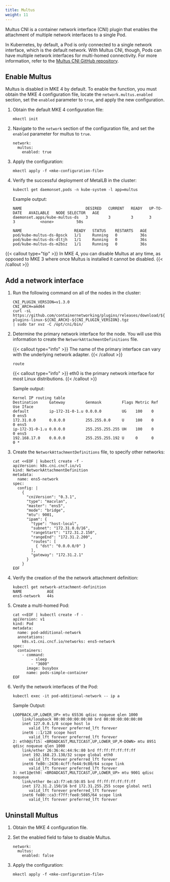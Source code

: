 ```yaml
---
title: Multus
weight: 11
---
```


Multus CNI is a container network interface (CNI) plugin that enables the
attachment of multiple network interfaces to a single Pod.

In Kubernetes, by default, a Pod is only connected to a single network
interface, which is the default network. With Multus CNI, though, Pods can have
multiple network interfaces for multi-homed connectivity. For more information,
refer to the [Multus CNI GitHub repository](https://github.com/k8snetworkplumbingwg/multus-cni).

## Enable Multus

Multus is disabled in MKE 4 by default. To enable the function, you must obtain
the MKE 4 configuration file, locate the `network.multus.enabled` section, set
the `enabled` parameter to `true`, and apply the new configuration.

1. Obtain the default MKE 4 configuration file:

   ```
   mkectl init
   ```

2. Navigate to the `network` section of the configuration file, and set the
   `enabled` parameter for multus to `true`.

   ```
   network:
     multus:
       enabled: true
   ```

3. Apply the configuration:

   ```
   mkectl apply -f <mke-configuration-file>
   ```

4. Verify the successful deployment of MetalLB in the cluster:

   ```
   kubectl get daemonset,pods -n kube-system -l app=multus
   ```

   Example output:

   ```
   NAME                            DESIRED   CURRENT   READY   UP-TO-DATE   AVAILABLE   NODE SELECTOR   AGE
   daemonset.apps/kube-multus-ds   3         3         3       3            3           <none>          50s

   NAME                       READY   STATUS    RESTARTS   AGE
   pod/kube-multus-ds-8psck   1/1     Running   0          36s
   pod/kube-multus-ds-dltjh   1/1     Running   0          36s
   pod/kube-multus-ds-m2bsz   1/1     Running   0          36s
   ```

{{< callout type="tip" >}}
In MKE 4, you can disable Multus at any time, as opposed to MKE 3 where once
Multus is installed it cannot be disabled.
{{< /callout >}}

## Add a network interface

1. Run the following command on all of the nodes in the cluster:

   ```
   CNI_PLUGIN_VERSION=v1.3.0
   CNI_ARCH=amd64
   curl -sL
   https://github.com/containernetworking/plugins/releases/download/${CNI_PLUGIN_VERSION}/cni-plugins-linux-${CNI_ARCH}-${CNI_PLUGIN_VERSION}.tgz
   | sudo tar xvz -C /opt/cni/bin/
   ```

2. Determine the primary network interface for the node. You will use this
   information to create the `NetworkAttachmentDefinitions` file.

   {{< callout type="info" >}}
   The name of the primary interface can vary with the underlying network adapter.
   {{< /callout >}}

   ```
   route
   ```

   {{< callout type="info" >}}
   eth0 is the primary network interface for most Linux distributions.
   {{< /callout >}}

   Sample output:

   ```
   Kernel IP routing table
   Destination     Gateway         Genmask         Flags Metric Ref    Use Iface
   default         ip-172-31-0-1.u 0.0.0.0         UG    100    0        0 ens5
   172.31.0.0      0.0.0.0         255.255.0.0     U     100    0        0 ens5
   ip-172-31-0-1.u 0.0.0.0         255.255.255.255 UH    100    0        0 ens5
   192.168.17.0    0.0.0.0         255.255.255.192 U     0      0        0 *
   ```

3. Create the `NetworkAttachmentDefinitions` file, to specify other networks:

   ```
   cat <<EOF | kubectl create -f -
   apiVersion: k8s.cni.cncf.io/v1
   kind: NetworkAttachmentDefinition
   metadata:
     name: ens5-network
   spec:
     config: |
       {
         "cniVersion": "0.3.1",
         "type": "macvlan",
         "master": "ens5",
         "mode": "bridge",
         "mtu": 9001,
         "ipam": {
           "type": "host-local",
           "subnet": "172.31.0.0/16",
           "rangeStart": "172.31.2.150",
           "rangeEnd": "172.31.2.200",
           "routes": [
             { "dst": "0.0.0.0/0" }
           ],
           "gateway": "172.31.2.1"
         }
       }
   EOF
   ```

4. Verify the creation of the the network attachment definition:

   ```
   kubectl get network-attachment-definition
   NAME           AGE
   ens5-network   44s
   ```

5. Create a multi-homed Pod:

   ```
   cat <<EOF | kubectl create -f -
   apiVersion: v1
   kind: Pod
   metadata:
     name: pod-additional-network
     annotations:
       k8s.v1.cni.cncf.io/networks: ens5-network
   spec:
     containers:
       - command:
           - sleep
           - "3600"
         image: busybox
         name: pods-simple-container
   EOF
   ```

6. Verify the network interfaces of the Pod:

   ```
   kubectl exec -it pod-additional-network -- ip a
   ```

   Sample Output:

   ```
   LOOPBACK,UP,LOWER_UP> mtu 65536 qdisc noqueue qlen 1000
       link/loopback 00:00:00:00:00:00 brd 00:00:00:00:00:00
       inet 127.0.0.1/8 scope host lo
          valid_lft forever preferred_lft forever
       inet6 ::1/128 scope host
          valid_lft forever preferred_lft forever
   2: eth0@if15: <BROADCAST,MULTICAST,UP,LOWER_UP,M-DOWN> mtu 8951 qdisc noqueue qlen 1000
       link/ether 26:36:4c:44:9c:80 brd ff:ff:ff:ff:ff:ff
       inet 192.168.23.138/32 scope global eth0
          valid_lft forever preferred_lft forever
       inet6 fe80::2436:4cff:fe44:9c80/64 scope link
          valid_lft forever preferred_lft forever
   3: net1@eth0: <BROADCAST,MULTICAST,UP,LOWER_UP> mtu 9001 qdisc noqueue
       link/ether 0e:a3:f7:e8:50:85 brd ff:ff:ff:ff:ff:ff
       inet 172.31.2.150/16 brd 172.31.255.255 scope global net1
          valid_lft forever preferred_lft forever
       inet6 fe80::ca3:f7ff:fee8:5085/64 scope link
          valid_lft forever preferred_lft forever
   ```

## Uninstall Multus

1. Obtain the MKE 4 configuration file.

2. Set the enabled field to false to disable Multus.

   ```
   network:
     multus:
       enabled: false
   ```

3. Apply the configuration:

   ```
   mkectl apply -f <mke-configuration-file>
   ```